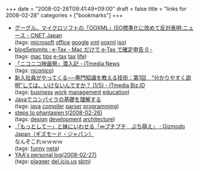 +++
date = "2008-02-28T09:41:49+09:00"
draft = false
title = "links for 2008-02-28"
categories = ["bookmarks"]
+++

<ul class="delicious">
	<li>
		<div class="delicious-link"><a href="http://japan.cnet.com/news/biz/story/0,2000056020,20368255,00.htm">グーグル、マイクロソフトの「OOXML」ISO標準化に改めて反対表明:ニュース - CNET Japan</a></div>
		<div class="delicious-tags">(tags: <a href="http://del.icio.us/nobu666/microsoft">microsoft</a> <a href="http://del.icio.us/nobu666/office">office</a> <a href="http://del.icio.us/nobu666/google">google</a> <a href="http://del.icio.us/nobu666/xml">xml</a> <a href="http://del.icio.us/nobu666/ooxml">ooxml</a> <a href="http://del.icio.us/nobu666/iso">iso</a>)</div>
	</li>
	<li>
		<div class="delicious-link"><a href="http://matatabi.homeip.net/blog/setomits/1293">blogSetomits : e-Tax - Mac だけで e-Tax で確定申告 0 -</a></div>
		<div class="delicious-tags">(tags: <a href="http://del.icio.us/nobu666/mac">mac</a> <a href="http://del.icio.us/nobu666/tips">tips</a> <a href="http://del.icio.us/nobu666/e-tax">e-tax</a> <a href="http://del.icio.us/nobu666/tax">tax</a> <a href="http://del.icio.us/nobu666/life">life</a>)</div>
	</li>
	<li>
		<div class="delicious-link"><a href="http://www.itmedia.co.jp/news/articles/0802/26/news093.html">「ニコニコ映画祭」潜入記 - ITmedia News</a></div>
		<div class="delicious-tags">(tags: <a href="http://del.icio.us/nobu666/niconico">niconico</a>)</div>
	</li>
	<li>
		<div class="delicious-link"><a href="http://www.itmedia.co.jp/bizid/articles/0802/26/news006.html">新入社員がやってくる──専門知識を教える技術：第1回　“分かりやすく説明”しては、いけないんですか？ (1/5) - ITmedia Biz.ID</a></div>
		<div class="delicious-tags">(tags: <a href="http://del.icio.us/nobu666/business">business</a> <a href="http://del.icio.us/nobu666/work">work</a> <a href="http://del.icio.us/nobu666/management">management</a> <a href="http://del.icio.us/nobu666/education">education</a>)</div>
	</li>
	<li>
		<div class="delicious-link"><a href="http://www.atmarkit.co.jp/fjava/index/index_compiler.html">Javaでコンパイラの基礎を理解する</a></div>
		<div class="delicious-tags">(tags: <a href="http://del.icio.us/nobu666/java">java</a> <a href="http://del.icio.us/nobu666/compiler">compiler</a> <a href="http://del.icio.us/nobu666/parser">parser</a> <a href="http://del.icio.us/nobu666/programming">programming</a>)</div>
	</li>
	<li>
		<div class="delicious-link"><a href="http://www.dodgson.org/omo/t/?date=20080226#p02">steps to phantasien t(2008-02-26)</a></div>
		<div class="delicious-tags">(tags: <a href="http://del.icio.us/nobu666/design">design</a> <a href="http://del.icio.us/nobu666/development">development</a> <a href="http://del.icio.us/nobu666/architecture">architecture</a>)</div>
	</li>
	<li>
		<div class="delicious-link"><a href="http://www.gizmodo.jp/2008/02/post_3192.html">「もっとしてー」と妹にいわせる「∞プチプチ　ぷち萌え」 : Gizmodo Japan（ギズモード・ジャパン）</a></div>
		<div class="delicious-extended">なんぞこれｗｗｗｗ</div>
		<div class="delicious-tags">(tags: <a href="http://del.icio.us/nobu666/funny">funny</a> <a href="http://del.icio.us/nobu666/neta">neta</a>)</div>
	</li>
	<li>
		<div class="delicious-link"><a href="http://yaa.no-ip.org/~yaa/diary/20080227.html#p04">YAA's personal log(2008-02-27)</a></div>
		<div class="delicious-tags">(tags: <a href="http://del.icio.us/nobu666/plagger">plagger</a> <a href="http://del.icio.us/nobu666/del.icio.us">del.icio.us</a> <a href="http://del.icio.us/nobu666/sbm">sbm</a>)</div>
	</li>
</ul>
